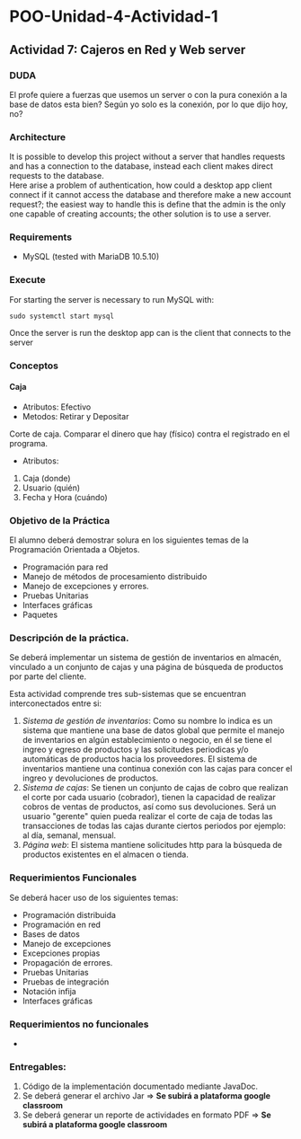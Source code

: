 # POO-Unidad-4-Actividad-1
## Actividad 7: Cajeros en Red y Web server

### DUDA  
El profe quiere a fuerzas que usemos un server o con la pura conexión a la base de datos esta bien?
Según yo solo es la conexión, por lo que dijo hoy, no?

### Architecture  
It is possible to develop this project without a server that handles requests and has a connection to the database, instead each client makes direct requests to the database.  
Here arise a problem of authentication, how could a desktop app client connect if it cannot access the database and therefore make a new account request?; the easiest way to handle this is define that the admin is the only one capable of creating accounts; the other solution is to use a server.

### Requirements
* MySQL (tested with MariaDB 10.5.10)

### Execute
For starting the server is necessary to run MySQL with:
```
sudo systemctl start mysql
```
Once the server is run the desktop app can is the client that connects to the server

### Conceptos
#### Caja
* Atributos: Efectivo
* Metodos: Retirar y Depositar

Corte de caja. Comparar el dinero que hay (físico) contra el registrado en el programa.
* Atributos:
1. Caja (donde)
2. Usuario (quién)
3. Fecha y Hora (cuándo)


### Objetivo de la Práctica

El alumno deberá demostrar solura en los siguientes temas de la Programación Orientada a Objetos.
  * Programación para red
  * Manejo de métodos de procesamiento distribuido
  * Manejo de excepciones y errores.
  * Pruebas Unitarias
  * Interfaces gráficas
  * Paquetes

### Descripción de la práctica.

Se deberá implementar un sistema de gestión de inventarios en almacén, vinculado a un conjunto de cajas y una página de búsqueda de productos por parte del cliente.

Esta actividad comprende tres sub-sistemas que se encuentran interconectados entre si:

  1. *Sistema de gestión de inventarios*: Como su nombre lo indica es un sistema que mantiene una base de datos global que permite el manejo de inventarios en algún establecimiento o negocio, en él se tiene el ingreo y egreso de productos y las solicitudes periodicas y/o automáticas de productos hacia los proveedores. El sistema de inventarios mantiene una continua conexión con las cajas para concer el ingreo y devoluciones de productos.
  2. *Sistema de cajas*: Se tienen un conjunto de cajas de cobro que realizan el corte por cada usuario (cobrador), tienen la capacidad de realizar cobros de ventas de productos, así como sus devoluciones. Será un usuario "gerente" quien pueda realizar el corte de caja de todas las transacciones de todas las cajas durante ciertos periodos por ejemplo: al día, semanal, mensual.
  3. *Página web*: El sistema mantiene solicitudes http para la búsqueda de productos existentes en el almacen o tienda.

### Requerimientos Funcionales
Se deberá hacer uso de los siguientes temas:

  * Programación distribuida
  * Programación en red
  * Bases de datos
  * Manejo de excepciones
  * Excepciones propias
  * Propagación de errores.
  * Pruebas Unitarias
  * Pruebas de integración
  * Notación infija
  * Interfaces gráficas

### Requerimientos no funcionales

  * 

### Entregables:

  1. Código de la implementación documentado mediante JavaDoc.
  2. Se deberá generar el archivo Jar => **Se subirá a plataforma google classroom**
  3. Se deberá generar un reporte de actividades en formato PDF => **Se subirá a plataforma google classroom**
